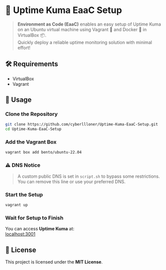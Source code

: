 # 🚀 Uptime Kuma EaaC Setup

> **Environment as Code (EaaC)** enables an easy setup of Uptime Kuma on an Ubuntu virtual machine using Vagrant 🐢 and Docker 🐳 in VirtualBox 📦.  
> Quickly deploy a reliable uptime monitoring solution with minimal effort!

## 🛠️ Requirements

- VirtualBox
- Vagrant

## 🔧 Usage

### Clone the Repository
```bash
git clone https://github.com/cyberllloner/Uptime-Kuma-EaaC-Setup.git
cd Uptime-Kuma-EaaC-Setup
```

### Add the Vagrant Box
```bash
vagrant box add bento/ubuntu-22.04
```

### ⚠️ DNS Notice
> A custom public DNS is set in `script.sh` to bypass some restrictions.  
> You can remove this line or use your preferred DNS.

### Start the Setup
```bash
vagrant up
```

### Wait for Setup to Finish  
You can access **Uptime Kuma** at:  
[localhost:3001](http://localhost:3001)

## 📄 License

This project is licensed under the **MIT License**.
